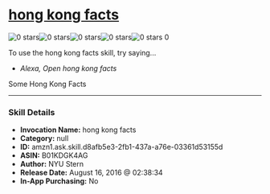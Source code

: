 # [hong kong facts](http://alexa.amazon.com/#skills/amzn1.ask.skill.d8afb5e3-2fb1-437a-a76e-03361d53155d)
![0 stars](../../images/ic_star_border_black_18dp_1x.png)![0 stars](../../images/ic_star_border_black_18dp_1x.png)![0 stars](../../images/ic_star_border_black_18dp_1x.png)![0 stars](../../images/ic_star_border_black_18dp_1x.png)![0 stars](../../images/ic_star_border_black_18dp_1x.png) 0

To use the hong kong facts skill, try saying...

* *Alexa, Open hong kong facts*

Some Hong Kong Facts

***

### Skill Details

* **Invocation Name:** hong kong facts
* **Category:** null
* **ID:** amzn1.ask.skill.d8afb5e3-2fb1-437a-a76e-03361d53155d
* **ASIN:** B01KDGK4AG
* **Author:** NYU Stern
* **Release Date:** August 16, 2016 @ 02:38:34
* **In-App Purchasing:** No
